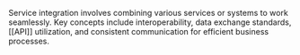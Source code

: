 Service integration involves combining various services or systems to work seamlessly. Key concepts include interoperability, data exchange standards, [[API]] utilization, and consistent communication for efficient business processes.